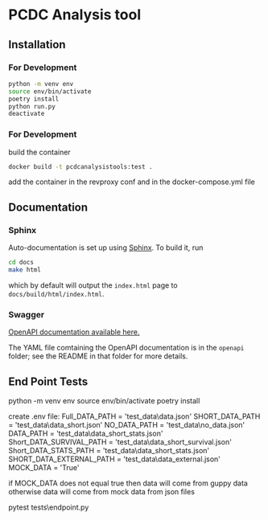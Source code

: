 # PCDC Analysis tool

## Installation

### For Development

```bash
python -m venv env
source env/bin/activate
poetry install
python run.py
deactivate
```

### For Development

build the container
```bash
docker build -t pcdcanalysistools:test .
```

add the container in the revproxy conf and in the docker-compose.yml file

## Documentation

### Sphinx

Auto-documentation is set up using
[Sphinx](http://www.sphinx-doc.org/en/stable/). To build it, run
```bash
cd docs
make html
```
which by default will output the `index.html` page to
`docs/build/html/index.html`.

### Swagger

[OpenAPI documentation available here.](http://petstore.swagger.io/?url=https://raw.githubusercontent.com/uc-cdis/sheepdog/master/openapi/swagger.yml)

The YAML file comtaining the OpenAPI documentation is in the `openapi` folder;
see the README in that folder for more details.


## End Point Tests
python -m venv env
source env/bin/activate
poetry install

create .env file:
    Full_DATA_PATH = 'test_data\data.json'
    SHORT_DATA_PATH = 'test_data\data_short.json'
    NO_DATA_PATH = 'test_data\no_data.json'
    DATA_PATH = 'test_data\data_short_stats.json'
    Short_DATA_SURVIVAL_PATH = 'test_data\data_short_survival.json'
    Short_DATA_STATS_PATH = 'test_data\data_short_stats.json'
    SHORT_DATA_EXTERNAL_PATH = 'test_data\data_external.json'
    MOCK_DATA = 'True'

if MOCK_DATA does not equal true then data will come from guppy data otherwise data will come from mock data from json files

pytest tests\endpoint.py

